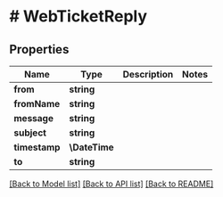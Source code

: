 # # WebTicketReply

## Properties

Name | Type | Description | Notes
------------ | ------------- | ------------- | -------------
**from** | **string** |  |
**fromName** | **string** |  |
**message** | **string** |  |
**subject** | **string** |  |
**timestamp** | **\DateTime** |  |
**to** | **string** |  |

[[Back to Model list]](../../README.md#models) [[Back to API list]](../../README.md#endpoints) [[Back to README]](../../README.md)
